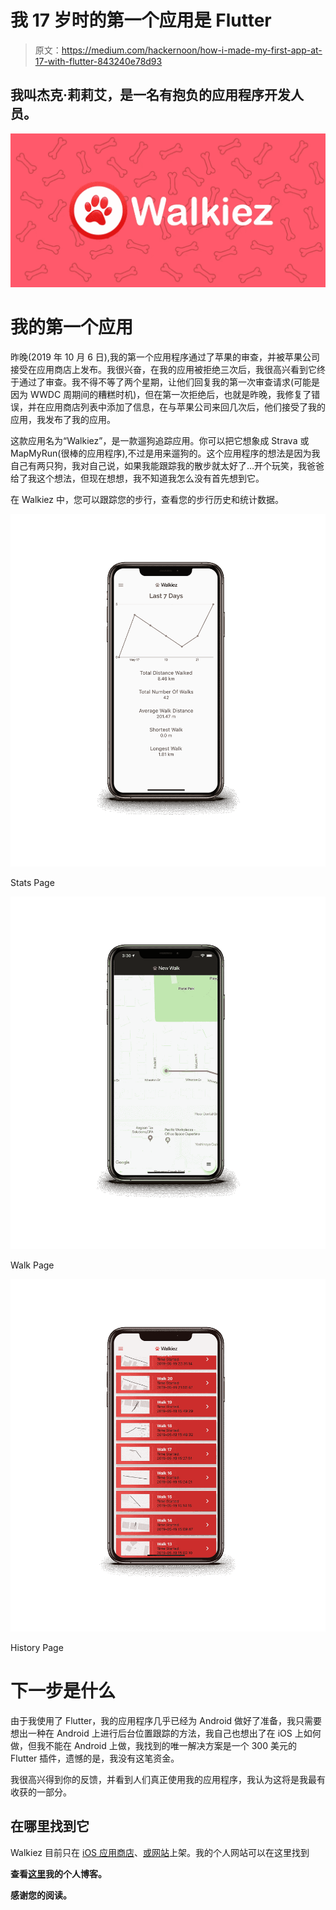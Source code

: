 # 我 17 岁时的第一个应用是 Flutter

> 原文：<https://medium.com/hackernoon/how-i-made-my-first-app-at-17-with-flutter-843240e78d93>

## 我叫杰克·莉莉艾，是一名有抱负的应用程序开发人员。

![](img/460327f81fac615753798ad92f422bc0.png)

# **我的第一个应用**

昨晚(2019 年 10 月 6 日),我的第一个应用程序通过了苹果的审查，并被苹果公司接受在应用商店上发布。我很兴奋，在我的应用被拒绝三次后，我很高兴看到它终于通过了审查。我不得不等了两个星期，让他们回复我的第一次审查请求(可能是因为 WWDC 周期间的糟糕时机)，但在第一次拒绝后，也就是昨晚，我修复了错误，并在应用商店列表中添加了信息，在与苹果公司来回几次后，他们接受了我的应用，我发布了我的应用。

这款应用名为“Walkiez”，是一款遛狗追踪应用。你可以把它想象成 Strava 或 MapMyRun(很棒的应用程序),不过是用来遛狗的。这个应用程序的想法是因为我自己有两只狗，我对自己说，如果我能跟踪我的散步就太好了…开个玩笑，我爸爸给了我这个想法，但现在想想，我不知道我怎么没有首先想到它。

在 Walkiez 中，您可以跟踪您的步行，查看您的步行历史和统计数据。

![](img/b1b5ae03bbb2809dc9b43a88ed30899f.png)

Stats Page

![](img/c92e3187ab79f8ea72fa9244da0d38bf.png)

Walk Page

![](img/0d6056311c8108d2acdc0c4cba766396.png)

History Page

# 下一步是什么

由于我使用了 Flutter，我的应用程序几乎已经为 Android 做好了准备，我只需要想出一种在 Android 上进行后台位置跟踪的方法，我自己也想出了在 iOS 上如何做，但我不能在 Android 上做，我找到的唯一解决方案是一个 300 美元的 Flutter 插件，遗憾的是，我没有这笔资金。

我很高兴得到你的反馈，并看到人们真正使用我的应用程序，我认为这将是我最有收获的一部分。

## 在哪里找到它

Walkiez 目前只在 [iOS 应用商店](https://apps.apple.com/us/app/walkiez-dog-walk-tracker/id1464450487?ls=1)、[或网站](https://walkiez.app)上架。我的个人网站可以在这里找到[](https://jacklillie.dev)

**查看[这里](http://jacklilliedev.com/)我的个人博客。**

**感谢您的阅读。**